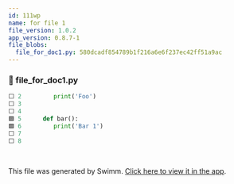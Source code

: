 ```yaml
---
id: 111wp
name: for file 1
file_version: 1.0.2
app_version: 0.8.7-1
file_blobs:
  file_for_doc1.py: 580dcadf854789b1f216a6e6f237ec42ff51a9ac
---
```


<!-- NOTE-swimm-snippet: the lines below link your snippet to Swimm -->
### 📄 file_for_doc1.py
```python
⬜ 2      	print('Foo')
⬜ 3      
⬜ 4      
🟩 5      def bar():
🟩 6      	print('Bar 1')
⬜ 7      
⬜ 8      
```

<br/>

This file was generated by Swimm. [Click here to view it in the app](https://app.swimm.io/repos/Z2l0aHViJTNBJTNBdGVzdDIlM0ElM0FlcmFuLXN3aW1t/docs/111wp).